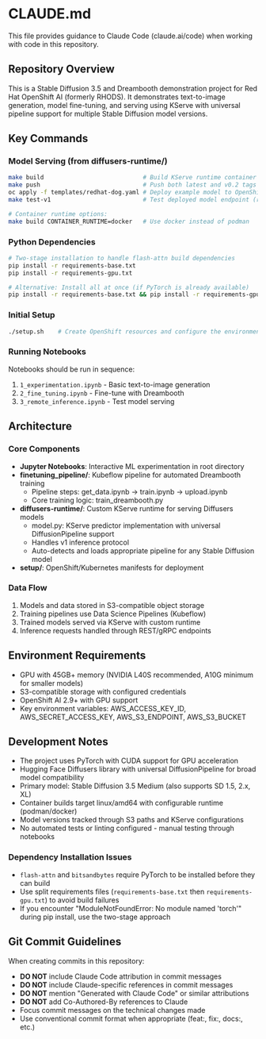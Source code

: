 # CLAUDE.md

This file provides guidance to Claude Code (claude.ai/code) when working with code in this repository.

## Repository Overview

This is a Stable Diffusion 3.5 and Dreambooth demonstration project for Red Hat OpenShift AI (formerly RHODS). It demonstrates text-to-image generation, model fine-tuning, and serving using KServe with universal pipeline support for multiple Stable Diffusion model versions.

## Key Commands

### Model Serving (from diffusers-runtime/)
```bash
make build                            # Build KServe runtime container (linux/amd64)
make push                             # Push both latest and v0.2 tags to registry
oc apply -f templates/redhat-dog.yaml # Deploy example model to OpenShift
make test-v1                          # Test deployed model endpoint (requires port-forward)

# Container runtime options:
make build CONTAINER_RUNTIME=docker   # Use docker instead of podman
```

### Python Dependencies
```bash
# Two-stage installation to handle flash-attn build dependencies
pip install -r requirements-base.txt
pip install -r requirements-gpu.txt

# Alternative: Install all at once (if PyTorch is already available)
pip install -r requirements-base.txt && pip install -r requirements-gpu.txt
```

### Initial Setup
```bash
./setup.sh    # Create OpenShift resources and configure the environment
```

### Running Notebooks
Notebooks should be run in sequence:
1. `1_experimentation.ipynb` - Basic text-to-image generation
2. `2_fine_tuning.ipynb` - Fine-tune with Dreambooth
3. `3_remote_inference.ipynb` - Test model serving

## Architecture

### Core Components
- **Jupyter Notebooks**: Interactive ML experimentation in root directory
- **finetuning_pipeline/**: Kubeflow pipeline for automated Dreambooth training
  - Pipeline steps: get_data.ipynb → train.ipynb → upload.ipynb
  - Core training logic: train_dreambooth.py
- **diffusers-runtime/**: Custom KServe runtime for serving Diffusers models
  - model.py: KServe predictor implementation with universal DiffusionPipeline support
  - Handles v1 inference protocol
  - Auto-detects and loads appropriate pipeline for any Stable Diffusion model
- **setup/**: OpenShift/Kubernetes manifests for deployment

### Data Flow
1. Models and data stored in S3-compatible object storage
2. Training pipelines use Data Science Pipelines (Kubeflow)
3. Trained models served via KServe with custom runtime
4. Inference requests handled through REST/gRPC endpoints

## Environment Requirements

- GPU with 45GB+ memory (NVIDIA L40S recommended, A10G minimum for smaller models)
- S3-compatible storage with configured credentials
- OpenShift AI 2.9+ with GPU support
- Key environment variables: AWS_ACCESS_KEY_ID, AWS_SECRET_ACCESS_KEY, AWS_S3_ENDPOINT, AWS_S3_BUCKET

## Development Notes

- The project uses PyTorch with CUDA support for GPU acceleration
- Hugging Face Diffusers library with universal DiffusionPipeline for broad model compatibility
- Primary model: Stable Diffusion 3.5 Medium (also supports SD 1.5, 2.x, XL)
- Container builds target linux/amd64 with configurable runtime (podman/docker)
- Model versions tracked through S3 paths and KServe configurations
- No automated tests or linting configured - manual testing through notebooks

### Dependency Installation Issues
- `flash-attn` and `bitsandbytes` require PyTorch to be installed before they can build
- Use split requirements files (`requirements-base.txt` then `requirements-gpu.txt`) to avoid build failures
- If you encounter "ModuleNotFoundError: No module named 'torch'" during pip install, use the two-stage approach

## Git Commit Guidelines

When creating commits in this repository:
- **DO NOT** include Claude Code attribution in commit messages
- **DO NOT** include Claude-specific references in commit messages
- **DO NOT** mention "Generated with Claude Code" or similar attributions
- **DO NOT** add Co-Authored-By references to Claude
- Focus commit messages on the technical changes made
- Use conventional commit format when appropriate (feat:, fix:, docs:, etc.)